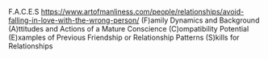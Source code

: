 
F.A.C.E.S https://www.artofmanliness.com/people/relationships/avoid-falling-in-love-with-the-wrong-person/
(F)amily Dynamics and Background
(A)ttitudes and Actions of a Mature Conscience
(C)ompatibility Potential
(E)xamples of Previous Friendship or Relationship Patterns
(S)kills for Relationships

